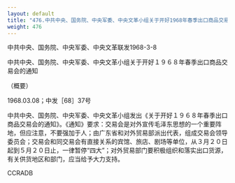 ```yaml
---
layout: default
title: "476.中共中央、国务院、中央军委、中央文革小组关于开好1968年春季出口商品交易会的通知（概要）"
weight: 476
---
```


中共中央、国务院、中央军委、中央文革联发1968-3-8

中共中央、国务院、中央军委、中央文革小组关于开好１９６８年春季出口商品交易会的通知

（概要）

1968.03.08；中发［68］37号

中共中央、国务院、中央军委、中央文革小组发出《关于开好１９６８年春季出口商品交易会的通知》。《通知》要求：交易会是对外宣传毛泽东思想的一个重要阵地，但应注意，不要强加于人；由广东省和对外贸易部派出代表，组成交易会领导委员会；交易会和同交易会有直接关系的宾馆、旅店、剧场等单位，从３月２０日起到５月２０日止，一律暂停“四大”；对外贸易部门要积极组织和落实出口货源，有关供货地区和部门，应当给予大力支持。

CCRADB

